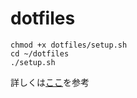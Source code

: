 # dotfiles

```
chmod +x dotfiles/setup.sh
cd ~/dotfiles
./setup.sh
```
詳しくは[ここ](https://qiita.com/massy22/items/5bdb97f8d6e93517f916)を参考
